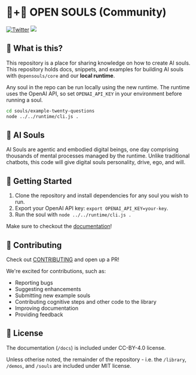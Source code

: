 # 🤖+👱 OPEN SOULS (Community)

[![Twitter](https://img.shields.io/twitter/url/https/twitter.com/OpenSoulsPBC.svg?style=social&label=Follow%20%40OpenSoulsPBC)](https://twitter.com/OpenSoulsPBC) [![](https://dcbadge.vercel.app/api/server/FCPcCUbw3p?compact=true&style=flat)](https://discord.gg/opensouls)

## 🤔 What is this?

This repository is a place for sharing knowledge on how to create AI souls. This repository holds docs, snippets, and examples for building AI souls with `@opensouls/core` and our **local runtime**.


Any soul in the repo can be run locally using the new runtime. The runtime uses
the OpenAI API, so set `OPENAI_API_KEY` in your environment before running a
soul.

```bash
cd souls/example-twenty-questions
node ../../runtime/cli.js .
```

## 💫 AI Souls

AI Souls are agentic and embodied digital beings, one day comprising thousands of mental processes managed by the runtime. Unlike traditional chatbots, this code will give digital souls personality, drive, ego, and will.

## 🔑 Getting Started
1. Clone the repository and install dependencies for any soul you wish to run.
1. Export your OpenAI API key: `export OPENAI_API_KEY=your-key`.
1. Run the soul with `node ../../runtime/cli.js .`

Make sure to checkout the [documentation](https://docs.souls.chat)!

## 🙋 Contributing

Check out [CONTRIBUTING](./CONTRIBUTING.md) and open up a PR!

We're excited for contributions, such as:
  - Reporting bugs
  - Suggesting enhancements
  - Submitting new example souls
  - Contributing cognitive steps and other code to the library
  - Improving documentation
  - Providing feedback

## 📜 License

The documentation (`/docs`) is included under CC-BY-4.0 license.

Unless otherise noted, the remainder of the repository - i.e. the `/library`, `/demos`, and `/souls` are included under MIT license.
